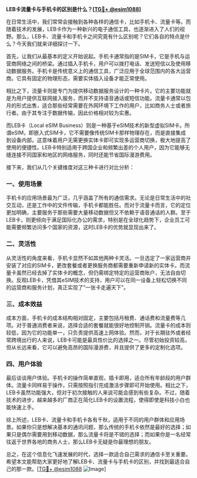 **LEB卡流量卡与手机卡的区别是什么？[[TG💪+ @esim1088](https://t.me/s/esim1088)]**

在日常生活中，我们常常会接触到各种各样的通信卡，比如手机卡、流量卡等。而随着技术的发展，LEB卡作为一种新兴的电子通信工具，也逐渐进入了人们的视野。那么，LEB卡、流量卡和手机卡之间究竟有什么区别呢？它们各自的特点是什么？今天我们就来详细探讨一下。

首先，让我们从最基本的定义开始说起。手机卡通常指的是SIM卡，它是手机与运营商网络之间的桥梁。通过插入手机卡，用户可以拨打电话、发送短信以及使用移动数据服务。手机卡是传统意义上的通信工具，广泛应用于全球范围内的各大运营商。它具有固定的物理形态，需要实体插入设备才能正常使用。

相比之下，流量卡则是专门为提供移动数据服务设计的一种卡片。它的主要功能就是为用户提供互联网接入服务，而并不支持语音通话或短信功能。流量卡通常以包月的形式出售，适合那些经常需要在外网环境下工作的用户，比如商务人士或者旅行者。由于其专注于数据传输，因此价格相对较为实惠。

而LEB卡（Local eSIM Business）则是一种基于eSIM技术的新型虚拟SIM卡。所谓eSIM，即嵌入式SIM卡，它不需要像传统SIM卡那样物理存在，而是直接集成到设备内部。这意味着用户无需更换实体卡即可实现多运营商切换，极大地提高了使用的便捷性。LEB卡特别适用于跨国企业和频繁出差的个人用户，因为它能够无缝连接不同国家和地区的网络服务，同时还能节省国际漫游费用。

接下来，我们从几个关键维度对这三种卡进行对比分析：

### 一、使用场景

手机卡的应用场景最为广泛，几乎涵盖了所有的通信需求。无论是日常生活中的社交互动，还是工作中的文件传输，手机卡都能胜任。而对于流量卡而言，它的定位更加明确，主要服务于那些需要大量移动数据但又不依赖于语音通话的人群。至于LEB卡，则更倾向于满足国际化办公的需求，特别是在全球化趋势下，企业员工可能需要频繁访问多个国家的资源，这时LEB卡的优势就显现出来了。

### 二、灵活性

从灵活性的角度来看，手机卡显然不如其他两种卡灵活。一旦选定了一家运营商并安装了对应的SIM卡，更改套餐或者更换服务商都需要重新申请新的实体卡。而流量卡虽然已经去掉了实体卡的概念，但仍需绑定特定的运营商账户，无法自由切换。反观LEB卡，凭借其eSIM技术的支持，用户可以在同一设备上轻松切换不同的运营商和服务计划，真正实现了“一张卡走遍天下”。

### 三、成本效益

成本方面，手机卡的成本结构相对固定，主要包括月租费、通话费和流量费等几项。对于普通消费者来说，选择合适的套餐就能很好地控制开销。流量卡的成本则较低，因为它的功能单一，只负责提供高速上网体验。然而，对于长期驻外或者经常跨境出行的人来说，LEB卡可能是最具性价比的选择之一。尽管初始投资较高，但从长远来看，它可以避免高昂的国际漫游费，并且提供了更多的定制化选项。

### 四、用户体验

最后谈谈用户体验。手机卡的操作简单直观，插卡即用，适合所有年龄段的用户群体。流量卡同样易于操作，只需按照指引完成激活步骤即可开始使用。相比之下，LEB卡虽然功能强大，但对于初次接触的人来说可能会感到有些复杂。不过，随着技术的进步，越来越多的厂商正在简化LEB卡的设置流程，使得即使是科技小白也能快速上手。

综上所述，LEB卡、流量卡和手机卡各有千秋，适用于不同的用户群体和应用场景。如果你只是想解决基本的通讯问题，那么传统的手机卡依然是最好的选择；如果只是偶尔需要用到移动数据，那么流量卡将是不错的选择；而如果你是一名经常往返于世界各地的商务人士，那么LEB卡无疑是你最理想的朋友。

总之，在这个信息化飞速发展的时代，选择一款适合自己需求的通信卡至关重要。希望本文能帮助大家更好地了解LEB卡、流量卡与手机卡的区别，并找到最适合自己的那一款。[[TG💪+ @esim1088](https://t.me/s/esim1088) ![Image](https://i.postimg.cc/4NQfJmqS/Snipaste-2025-05-13-00-14-12.png)]